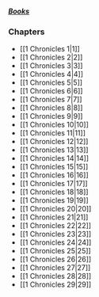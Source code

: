 ##### *[Books](--%20Bible%20--.md)*

### Chapters
- [[1 Chronicles 1|1]]
- [[1 Chronicles 2|2]]
- [[1 Chronicles 3|3]]
- [[1 Chronicles 4|4]]
- [[1 Chronicles 5|5]]
- [[1 Chronicles 6|6]]
- [[1 Chronicles 7|7]]
- [[1 Chronicles 8|8]]
- [[1 Chronicles 9|9]]
- [[1 Chronicles 10|10]]
- [[1 Chronicles 11|11]]
- [[1 Chronicles 12|12]]
- [[1 Chronicles 13|13]]
- [[1 Chronicles 14|14]]
- [[1 Chronicles 15|15]]
- [[1 Chronicles 16|16]]
- [[1 Chronicles 17|17]]
- [[1 Chronicles 18|18]]
- [[1 Chronicles 19|19]]
- [[1 Chronicles 20|20]]
- [[1 Chronicles 21|21]]
- [[1 Chronicles 22|22]]
- [[1 Chronicles 23|23]]
- [[1 Chronicles 24|24]]
- [[1 Chronicles 25|25]]
- [[1 Chronicles 26|26]]
- [[1 Chronicles 27|27]]
- [[1 Chronicles 28|28]]
- [[1 Chronicles 29|29]]
